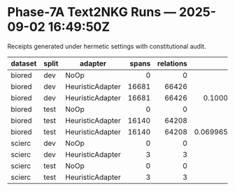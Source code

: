 # Phase-7A Text2NKG Runs — 2025-09-02 16:49:50Z

Receipts generated under hermetic settings with constitutional audit.

| dataset | split | adapter | spans | relations | p50_us | p95_us | p99_us |
|---|---|---|---:|---:|---:|---:|---:|
| biored | dev | NoOp | 0 | 0 | None | None | None |
| biored | dev | HeuristicAdapter | 16681 | 66426 | None | None | None |
| biored | dev | HeuristicAdapter | 16681 | 66426 | 0.100000761449337 | 0.16007106751203537 | 0.2100132405757904 |
| biored | test | NoOp | 0 | 0 | None | None | None |
| biored | test | HeuristicAdapter | 16140 | 64208 | None | None | None |
| biored | test | HeuristicAdapter | 16140 | 64208 | 0.06996560841798782 | 0.100000761449337 | 0.1200241968035698 |
| scierc | dev | NoOp | 0 | 0 | None | None | None |
| scierc | dev | HeuristicAdapter | 3 | 3 | None | None | None |
| scierc | test | NoOp | 0 | 0 | None | None | None |
| scierc | test | HeuristicAdapter | 3 | 3 | None | None | None |